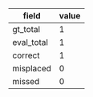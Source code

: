 | field | value |
|---|---|
| gt_total | 1 |
| eval_total | 1 |
| correct | 1 |
| misplaced | 0 |
| missed | 0 |
